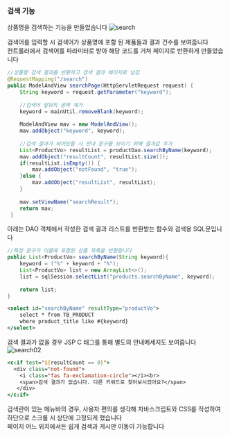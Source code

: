 ### 검색 기능

상품명을 검색하는 기능을 만들었습니다
![search](https://user-images.githubusercontent.com/80666066/117339991-5c078680-aedb-11eb-8426-b5def6591d10.gif)

검색어를 입력할 시 검색어가 상품명에 포함 된 제품들과 결과 건수를 보여줍니다  
컨트롤러에서 검색어를 파라미터로 받아 해당 코드를 거쳐 페이지로 반환하게 만들었습니다  

```java
//상품명 검색 결과를 반환하고 검색 결과 페이지로 넘김
@RequestMapping("/search")
public ModelAndView searchPage(HttpServletRequest request) {
	String keyword = request.getParameter("keyword");
	
	//검색어 앞뒤의 공백 제거
	keyword = mainUtil.removeBlank(keyword);
		
	ModelAndView mav = new ModelAndView();
	mav.addObject("keyword", keyword);
		
	//검색 결과가 비어있을 시 안내 문구를 보이기 위해 결과값 추가
	List<ProductVo> resultList = productDao.searchByName(keyword);
	mav.addObject("resultCount", resultList.size());
	if(resultList.isEmpty()) {
		mav.addObject("notFound", "true");
	}else {
		mav.addObject("resultList", resultList);
	}
		
	mav.setViewName("searchResult");
	return mav;
 }
```  

아래는 DAO 객체에서 작성한 검색 결과 리스트를 반환받는 함수와 검색용 SQL문입니다
```java
//특정 문구가 이름에 포함된 상품 목록을 반환합니다
public List<ProductVo> searchByName(String keyword){
	keyword = ("%" + keyword + "%");
	List<ProductVo> list = new ArrayList<>();	
	list = sqlSession.selectList("products.searchByName", keyword);				
	
	return list;
}
```  

```xml
<select id="searchByName" resultType="productVo">
	select * from TB_PRODUCT
	where product_title like #{keyword}
</select>
```  

검색 결과가 없을 경우 JSP C 태그를 통해 별도의 안내메세지도 보여줍니다
![search02](https://user-images.githubusercontent.com/80666066/116563364-edf11b80-a93e-11eb-9f07-783c42c001c6.PNG)  
```jsp
<c:if test="${resultCount == 0}">
  <div class="not-found">
    <i class="fas fa-exclamation-circle"></i><br>
    <span>검색 결과가 없습니다. 다른 키워드로 찾아보시겠어요?</span>
   </div>
</c:if>
```  


검색란이 있는 메뉴바의 경우, 사용자 편의를 생각해 자바스크립트와 CSS를 작성하여 하단으로 스크롤 시 상단에 고정되게 했습니다  
페이지 어느 위치에서든 쉽게 검색과 게시판 이동이 가능합니다  


